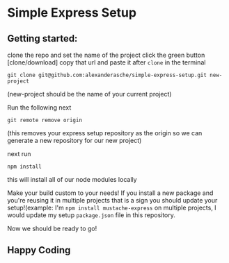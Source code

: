 # Simple Express Setup


## Getting started:

clone the repo and set the name of the project
click the green button [clone/download] copy that url and paste it after `clone` in the terminal
```
git clone git@github.com:alexanderasche/simple-express-setup.git new-project
```
(new-project should be the name of your current project)

Run the following next
```
git remote remove origin
```
(this removes your express setup repository as the origin so we can generate a new repository for our new project)

next run
```
npm install
```
this will install all of our node modules locally

Make your build custom to your needs! If you install a new package and you're reusing it in multiple projects that is a sign you should update your setup!(example: I'm `npm install mustache-express` on multiple projects, I would update my setup `package.json` file in this repository.

Now we should be ready to go!

## Happy Coding
